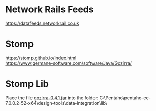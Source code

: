# Network Rails Feeds
https://datafeeds.networkrail.co.uk

# Stomp 
https://stomp.github.io/index.html<BR>
https://www.germane-software.com/software/Java/Gozirra/<BR>

# Stomp Lib
Place the file [gozirra-0.4.1.jar](https://github.com/caiomsouza/NetworkRailsFeeds/blob/master/gozirra-0.4.1.jar) into the folder: C:\Pentaho\pentaho-ee-7.0.0.2-52-x64\design-tools\data-integration\lib\ <BR> 
